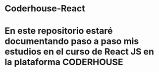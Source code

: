 # Coderhouse-React
# En este repositorio estaré documentando paso a paso mis estudios en el curso de React JS en la plataforma CODERHOUSE
